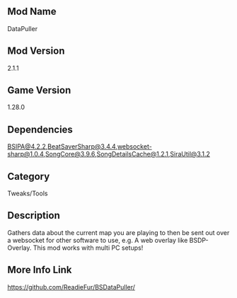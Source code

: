 ## Mod Name
DataPuller

## Mod Version
2.1.1

## Game Version
1.28.0

## Dependencies
BSIPA@4.2.2,BeatSaverSharp@3.4.4,websocket-sharp@1.0.4,SongCore@3.9.6,SongDetailsCache@1.2.1,SiraUtil@3.1.2

## Category
Tweaks/Tools

## Description
Gathers data about the current map you are playing to then be sent out over a websocket for other software to use, e.g. A web overlay like BSDP-Overlay. This mod works with multi PC setups!

## More Info Link
https://github.com/ReadieFur/BSDataPuller/
